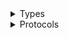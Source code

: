 <details>
<summary>Types</summary>

  - [MacieClient](/aws-sdk-swift/reference/0.x/AWSMacie/MacieClient)
  - [MacieClient.MacieClientConfiguration](/aws-sdk-swift/reference/0.x/AWSMacie/MacieClient.MacieClientConfiguration)
  - [MacieClientLogHandlerFactory](/aws-sdk-swift/reference/0.x/AWSMacie/MacieClientLogHandlerFactory)
  - [MacieClientTypes](/aws-sdk-swift/reference/0.x/AWSMacie/MacieClientTypes)

</details>

<details>
<summary>Protocols</summary>

  - [MacieClientProtocol](/aws-sdk-swift/reference/0.x/AWSMacie/MacieClientProtocol)

</details>
